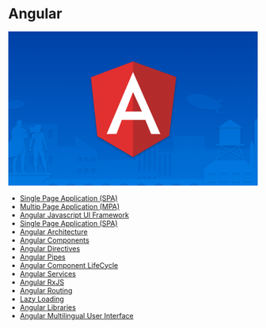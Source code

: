 # Angular
<img src="/images/Angular2-825x510.png"/>

- <a href="https://github.com/RaviTambade/Angular/blob/main/spa.md">Single Page Application (SPA)</a>
- <a href="https://github.com/RaviTambade/Angular/blob/main/mpa.md">Multip Page Application (MPA)</a>
- <a href="https://github.com/RaviTambade/Angular/blob/main/Introduction.md">Angular Javascript UI Framework</a>
- <a href="https://github.com/RaviTambade/Angular/blob/main/spa.md">Single Page Application (SPA)</a>
- <a href="https://github.com/RaviTambade/Angular/blob/main/Architecture.md">Angular Architecture</a>
- <a href="https://github.com/RaviTambade/Angular/blob/main/ComponentArchitecture.md">Angular Components</a>
- <a href="https://github.com/RaviTambade/Angular/blob/main/Directives.md">Angular Directives</a>
- <a href="https://github.com/RaviTambade/Angular/blob/main/Pipes.md">Angular Pipes</a>
- <a href="https://github.com/RaviTambade/Angular/blob/main/lifecycle.md">Angular Component LifeCycle</a>
- <a href="https://github.com/RaviTambade/Angular/blob/main/Services.md">Angular Services</a>
- <a href="https://github.com/RaviTambade/Angular/blob/main/rxjs.md">Angular RxJS</a>
- <a href="https://github.com/RaviTambade/Angular/blob/main/routing.md">Angular Routing</a>
- <a href="https://github.com/RaviTambade/Angular/blob/main/lazyloading.md">Lazy Loading</a>
- <a href="https://github.com/RaviTambade/Angular/blob/main/AngularLibraryDRY.md">Angular Libraries</a>
- <a href="https://github.com/RaviTambade/Angular/blob/main/multilingual.md">Angular Multilingual User Interface</a>
